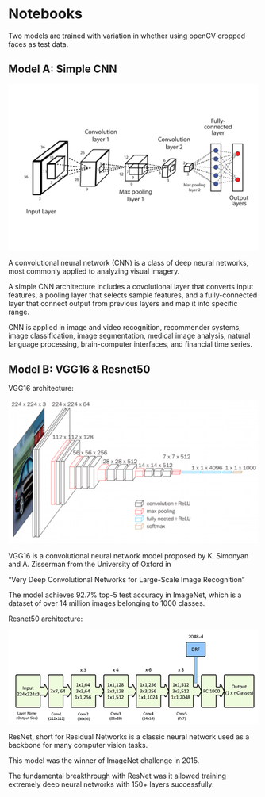 # Notebooks

Two models are trained with variation in whether using openCV cropped faces as test data.

## Model A: Simple CNN

![CNN architecture](/01_images/CNN.jpg)

A convolutional neural network (CNN) is a class of deep neural networks, most commonly applied to analyzing visual imagery. 

A simple CNN architecture includes a covolutional layer that converts input features, a pooling layer that selects sample features, and a fully-connected layer that connect output from previous layers and map it into specific range. 

CNN is applied in image and video recognition, recommender systems, image classification, image segmentation, medical image analysis, natural language processing, brain-computer interfaces, and financial time series.

## Model B: VGG16 & Resnet50

VGG16 architecture:

![VGG16 architecture](/01_images/VGG16.png)

VGG16 is a convolutional neural network model proposed by K. Simonyan and A. Zisserman from the University of Oxford in

“Very Deep Convolutional Networks for Large-Scale Image Recognition” 

The model achieves 92.7% top-5 test accuracy in ImageNet, which is a dataset of over 14 million images belonging to 1000 classes.

Resnet50 architecture:

![Resnet50 architecture](/01_images/resnet50.png)

ResNet, short for Residual Networks is a classic neural network used as a backbone for many computer vision tasks. 

This model was the winner of ImageNet challenge in 2015. 

The fundamental breakthrough with ResNet was it allowed training extremely deep neural networks with 150+ layers successfully.